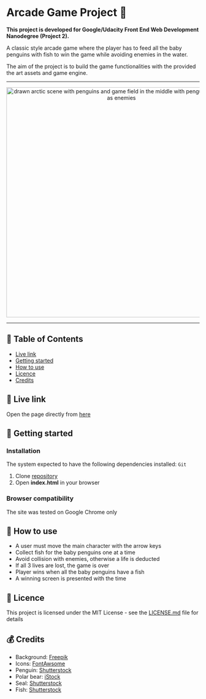 # Arcade Game Project 🐧

**This project is developed for Google/Udacity Front End Web Development Nanodegree (Project 2).**

A classic style arcade game where the player has to feed all the baby penguins with fish to win the game while avoiding enemies in the water.

The aim of the project is to build the game functionalities with the provided the art assets and game engine.

***

<p align="center">
  <img src="https://github.com/jpacsai/GoogleUdacity_Nanodegree/blob/master/Nanodegree/Arcade_Game/images/screenshot.JPG" width="600" alt="drawn arctic scene with penguins and game field in the middle with penguins and seals as enemies"/>
</p>

***

## 📑 Table of Contents
* [Live link](#-live-link)
* [Getting started](#-getting-started)
* [How to use](#-how-to-use)
* [Licence](#-licence)
* [Credits](#-credits)

## 🔗 Live link  
Open the page directly from [here](https://jpacsai.github.io/GoogleUdacity_Nanodegree/Nanodegree/Arcade_Game/)  

## 🏁 Getting started

### Installation  
The system expected to have the following dependencies installed: `Git`

1. Clone [repository](https://github.com/jpacsai/GoogleUdacity_Nanodegree/tree/master/Nanodegree/Arcade_Game)
2. Open **index.html** in your browser

### Browser compatibility  
The site was tested on Google Chrome only

## 🍴 How to use  
* A user must move the main character with the arrow keys
* Collect fish for the baby penguins one at a time
* Avoid collision with enemies, otherwise a life is deducted
* If all 3 lives are lost, the game is over
* Player wins when all the baby penguins have a fish
* A winning screen is presented with the time

## 📜 Licence

This project is licensed under the MIT License - see the [LICENSE.md](https://github.com/jpacsai/GoogleUdacity_Nanodegree/tree/master) file for details

## 💰 Credits
* Background: [Freepik](https://www.freepik.com/free-vector/scene-of-polar-bears-and-penguins-on-an-iceberg_1020375.htm)
* Icons: [FontAwsome](https://fontawesome.com/v4.7.0/icons/)
* Penguin: [Shutterstock](https://www.shutterstock.com/image-vector/cute-baby-penguin-standing-on-sky-458626276)
* Polar bear: [iStock](https://www.istockphoto.com/vector/polar-bear-eating-seal-cute-cartoon-vector-illustration-gm910061374-250642103)
* Seal: [Shutterstock](https://www.shutterstock.com/image-vector/set-cartoon-arctic-antarctic-animals-vector-356215688?irgwc=1&utm_medium=Affiliate&utm_campaign=Graphic%20resources%20SL&utm_source=39422&utm_term=2040147557.1533231974)
* Fish: [Shutterstock](https://www.shutterstock.com/image-vector/set-sea-fish-trout-capelin-burbot-436167523)
